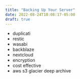 ```yaml
---
title: "Backing Up Your Server"
date: 2022-08-24T18:08:17-05:00
draft: true
---
```


 - duplicati
 - restic
 - wasabi
 - backblaze
 - nextcloud
 - encryption
 - cost effective
 - aws s3 glacier deep archive